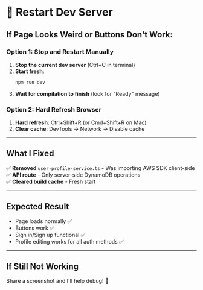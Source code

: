 # 🔄 Restart Dev Server

## If Page Looks Weird or Buttons Don't Work:

### Option 1: Stop and Restart Manually

1. **Stop the current dev server** (Ctrl+C in terminal)
2. **Start fresh**:
   ```bash
   npm run dev
   ```
3. **Wait for compilation to finish** (look for "Ready" message)

### Option 2: Hard Refresh Browser

1. **Hard refresh**: Ctrl+Shift+R (or Cmd+Shift+R on Mac)
2. **Clear cache**: DevTools → Network → Disable cache

---

## What I Fixed

✅ **Removed** `user-profile-service.ts` - Was importing AWS SDK client-side  
✅ **API route** - Only server-side DynamoDB operations  
✅ **Cleared build cache** - Fresh start  

---

## Expected Result

- Page loads normally ✅
- Buttons work ✅  
- Sign in/Sign up functional ✅
- Profile editing works for all auth methods ✅

---

## If Still Not Working

Share a screenshot and I'll help debug! 🔧

